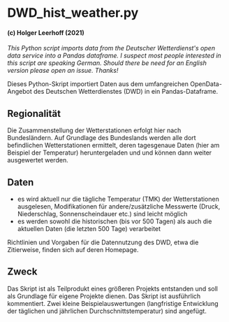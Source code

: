 # DWD_hist_weather.py

#### (c) Holger Leerhoff (2021)

*This Python script imports data from the Deutscher Wetterdienst's open data service into a Pandas dataframe. I suspect most people interested in this script are speaking German. Should there be need for an English version please open an issue. Thanks!*

Dieses Python-Skript importiert Daten aus dem umfangreichen OpenData-Angebot des Deutschen Wetterdienstes (DWD) in ein Pandas-Dataframe.

## Regionalität
Die Zusammenstellung der Wetterstationen erfolgt hier nach Bundesländern. Auf Grundlage des Bundeslands werden alle dort befindlichen Wetterstationen ermittelt, deren tagesgenaue Daten (hier am Beispiel der Temperatur)  heruntergeladen und und können dann weiter ausgewertet werden.

## Daten
- es wird aktuell nur die tägliche Temperatur (TMK) der Wetterstationen ausgelesen, Modifikationen für andere/zusätzliche Messwerte (Druck, Niederschlag, Sonnenscheindauer etc.) sind leicht möglich
- es werden sowohl die historischen (bis vor 500 Tagen) als auch die aktuellen Daten (die letzten 500 Tage) verarbeitet

Richtlinien und Vorgaben für die Datennutzung des DWD, etwa die Zitierweise, finden sich auf deren Homepage.

## Zweck
Das Skript ist als Teilprodukt eines größeren Projekts entstanden und soll als Grundlage für eigene Projekte dienen. Das Skript ist ausführlich kommentiert. Zwei kleine Beispielauswertungen (langfristige Entwicklung der täglichen und jährlichen Durchschnittstemperatur) sind angefügt.
